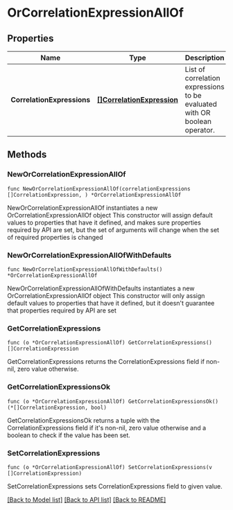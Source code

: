 # OrCorrelationExpressionAllOf

## Properties

Name | Type | Description | Notes
------------ | ------------- | ------------- | -------------
**CorrelationExpressions** | [**[]CorrelationExpression**](CorrelationExpression.md) | List of correlation expressions to be evaluated with OR boolean operator. | 

## Methods

### NewOrCorrelationExpressionAllOf

`func NewOrCorrelationExpressionAllOf(correlationExpressions []CorrelationExpression, ) *OrCorrelationExpressionAllOf`

NewOrCorrelationExpressionAllOf instantiates a new OrCorrelationExpressionAllOf object
This constructor will assign default values to properties that have it defined,
and makes sure properties required by API are set, but the set of arguments
will change when the set of required properties is changed

### NewOrCorrelationExpressionAllOfWithDefaults

`func NewOrCorrelationExpressionAllOfWithDefaults() *OrCorrelationExpressionAllOf`

NewOrCorrelationExpressionAllOfWithDefaults instantiates a new OrCorrelationExpressionAllOf object
This constructor will only assign default values to properties that have it defined,
but it doesn't guarantee that properties required by API are set

### GetCorrelationExpressions

`func (o *OrCorrelationExpressionAllOf) GetCorrelationExpressions() []CorrelationExpression`

GetCorrelationExpressions returns the CorrelationExpressions field if non-nil, zero value otherwise.

### GetCorrelationExpressionsOk

`func (o *OrCorrelationExpressionAllOf) GetCorrelationExpressionsOk() (*[]CorrelationExpression, bool)`

GetCorrelationExpressionsOk returns a tuple with the CorrelationExpressions field if it's non-nil, zero value otherwise
and a boolean to check if the value has been set.

### SetCorrelationExpressions

`func (o *OrCorrelationExpressionAllOf) SetCorrelationExpressions(v []CorrelationExpression)`

SetCorrelationExpressions sets CorrelationExpressions field to given value.



[[Back to Model list]](../README.md#documentation-for-models) [[Back to API list]](../README.md#documentation-for-api-endpoints) [[Back to README]](../README.md)


